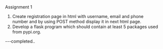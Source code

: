 Assignment 1
1. Create registration page in html with username, email and phone number and by using POST method display it in next html page.
2. Develop a flask program which should contain at least 5 packages used from pypi.org.

---completed..